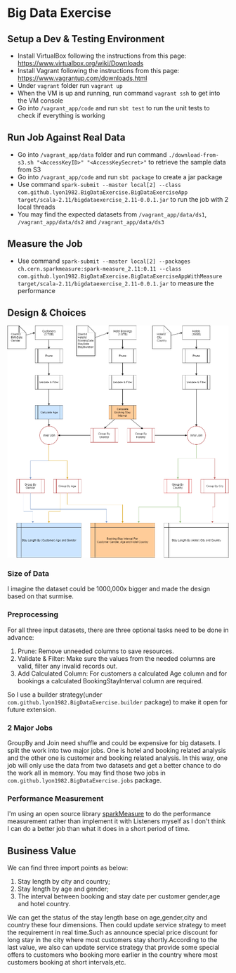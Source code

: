 # Big Data Exercise

## Setup a Dev & Testing Environment

* Install VirtualBox following the instructions from this page: https://www.virtualbox.org/wiki/Downloads
* Install Vagrant following the instructions from this page: https://www.vagrantup.com/downloads.html
* Under `vagrant` folder run `vagrant up`
* When the VM is up and running, run command `vagrant ssh` to get into the VM console
* Go into `/vagrant_app/code` and run `sbt test` to run the unit tests to check if everything is working

## Run Job Against Real Data

* Go into `/vagrant_app/data` folder and run command `./download-from-s3.sh "<AccessKeyID>" "<AccessKeySecret>"` to retrieve the sample data from S3
* Go into `/vagrant_app/code` and run `sbt package` to create a jar package
* Use command `spark-submit --master local[2] --class com.github.lyon1982.BigDataExercise.BigDataExerciseApp target/scala-2.11/bigdataexercise_2.11-0.0.1.jar` to run the job with 2 local threads
* You may find the expected datasets from `/vagrant_app/data/ds1`, `/vagrant_app/data/ds2` and `/vagrant_app/data/ds3`

## Measure the Job

* Use command `spark-submit --master local[2] --packages ch.cern.sparkmeasure:spark-measure_2.11:0.11 --class com.github.lyon1982.BigDataExercise.BigDataExerciseAppWithMeasure target/scala-2.11/bigdataexercise_2.11-0.0.1.jar` to measure the performance

## Design & Choices

![BDE-Flow](https://github.com/Lyon1982/big-data-exercise/blob/master/docs/BDE-Flow.png?raw=true)



### Size of Data

I imagine the dataset could be 1000,000x bigger and made the design based on that surmise. 

### Preprocessing

For all three input datasets, there are three optional tasks need to be done in advance:

1. Prune: Remove unneeded columns to save resources.
2. Validate & Filter: Make sure the values from the needed columns are valid, filter any invalid records out.
3. Add Calculated Column: For customers a calculated Age column and for bookings a calculated  BookingStayInterval column are required.

So I use a builder strategy(under `com.github.lyon1982.BigDataExercise.builder` package) to make it open for future extension.

### 2 Major Jobs

GroupBy and Join need shuffle and could be expensive for big datasets. I split the work into two major jobs. One is hotel and booking related analysis and the other one is customer and booking related analysis. In this way, one job will only use the data from two datasets and get a better chance to do the work all in memory. You may find those two jobs in `com.github.lyon1982.BigDataExercise.jobs` package.

### Performance Measurement

I'm using an open source library [sparkMeasure](https://github.com/LucaCanali/sparkMeasure) to do the performance measurement rather than implement it with Listeners myself as I don't think I can do a better job than what it does in a short period of time.

## Business Value

We can find three import points as below:

1. Stay length by city and country;
2. Stay length by age and gender;
3. The interval between booking and stay date per customer gender,age and hotel country.

We can get the status of the stay length base on age,gender,city and country these four dimensions. Then could update service strategy to meet the requirement in real time.Such as announce special price discount for long stay in the city where most customers stay shortly.According to the last value, we also can update service strategy that provide some special offers to customers who booking more earlier in the country where most customers booking at short intervals,etc.

